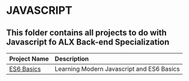 # JAVASCRIPT
## This folder contains all projects to do with Javascript fo ALX Back-end Specialization

|Project Name    | Description   |
| :-------------  | :------------- |
|[ES6 Basics](./0x00-ES6_basic/) | Learning Modern Javascript and ES6 Basics |


